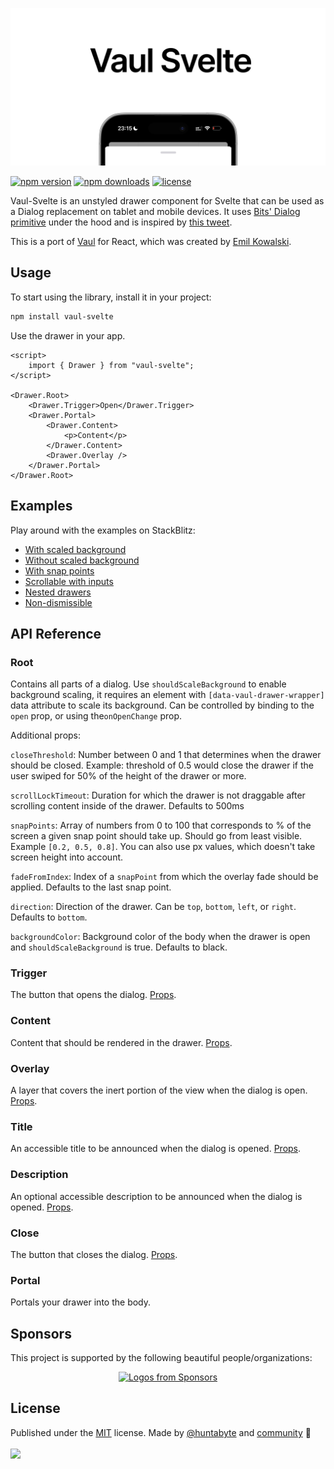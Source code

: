 ![](static/og.jpg)

<!-- automd:badges license name="vaul-svelte" color="green" github="huntabyte/vaul-svelte" -->

[![npm version](https://flat.badgen.net/npm/v/vaul-svelte?color=green)](https://npmjs.com/package/vaul-svelte)
[![npm downloads](https://flat.badgen.net/npm/dm/vaul-svelte?color=green)](https://npmjs.com/package/vaul-svelte)
[![license](https://flat.badgen.net/github/license/huntabyte/vaul-svelte?color=green)](https://github.com/huntabyte/vaul-svelte/blob/main/LICENSE)

<!-- /automd -->

Vaul-Svelte is an unstyled drawer component for Svelte that can be used as a Dialog replacement on tablet and mobile devices. It uses [Bits' Dialog primitive](https://www.bits-ui.com/docs/components/dialog) under the hood and is inspired by [this tweet](https://twitter.com/devongovett/status/1674470185783402496).

This is a port of [Vaul](https://github.com/emilkowalski/vaul) for React, which was created by [Emil Kowalski](https://twitter.com/emilkowalski_).

## Usage

To start using the library, install it in your project:

```bash
npm install vaul-svelte
```

Use the drawer in your app.

```svelte
<script>
	import { Drawer } from "vaul-svelte";
</script>

<Drawer.Root>
	<Drawer.Trigger>Open</Drawer.Trigger>
	<Drawer.Portal>
		<Drawer.Content>
			<p>Content</p>
		</Drawer.Content>
		<Drawer.Overlay />
	</Drawer.Portal>
</Drawer.Root>
```

## Examples

Play around with the examples on StackBlitz:

- [With scaled background](https://stackblitz.com/edit/vaul-svelte-scaled?file=src%2Froutes%2F%2Bpage.svelte)
- [Without scaled background](https://stackblitz.com/edit/vaul-svelte-without-scale?file=src%2Froutes%2F%2Bpage.svelte)
- [With snap points](https://stackblitz.com/edit/vaul-svelte-snap-points?file=src%2Froutes%2F%2Bpage.svelte)
- [Scrollable with inputs](https://stackblitz.com/edit/vaul-svelte-scrollable-with-inputs?file=src%2Froutes%2F%2Bpage.svelte)
- [Nested drawers](https://stackblitz.com/edit/vaul-svelte-nested-drawers?file=src%2Froutes%2F%2Bpage.svelte)
- [Non-dismissible](https://stackblitz.com/edit/vaul-svelte-non-dismissible?file=src%2Froutes%2F%2Bpage.svelte)

## API Reference

### Root

Contains all parts of a dialog. Use `shouldScaleBackground` to enable background scaling, it requires an element with `[data-vaul-drawer-wrapper]` data attribute to scale its background.
Can be controlled by binding to the `open` prop, or using the`onOpenChange` prop.

Additional props:

`closeThreshold`: Number between 0 and 1 that determines when the drawer should be closed. Example: threshold of 0.5 would close the drawer if the user swiped for 50% of the height of the drawer or more.

`scrollLockTimeout`: Duration for which the drawer is not draggable after scrolling content inside of the drawer. Defaults to 500ms

`snapPoints`: Array of numbers from 0 to 100 that corresponds to % of the screen a given snap point should take up. Should go from least visible. Example `[0.2, 0.5, 0.8]`. You can also use px values, which doesn't take screen height into account.

`fadeFromIndex`: Index of a `snapPoint` from which the overlay fade should be applied. Defaults to the last snap point.

`direction`: Direction of the drawer. Can be `top`, `bottom`, `left`, or `right`. Defaults to `bottom`.

`backgroundColor`: Background color of the body when the drawer is open and `shouldScaleBackground` is true. Defaults to black.

### Trigger

The button that opens the dialog. [Props](https://www.bits-ui.com/docs/components/dialog#trigger).

### Content

Content that should be rendered in the drawer. [Props](https://www.bits-ui.com/docs/components/dialog#content).

### Overlay

A layer that covers the inert portion of the view when the dialog is open. [Props](https://www.bits-ui.com/docs/components/dialog#overlay).

### Title

An accessible title to be announced when the dialog is opened. [Props](https://www.bits-ui.com/docs/components/dialog#title).

### Description

An optional accessible description to be announced when the dialog is opened. [Props](https://www.bits-ui.com/docs/components/dialog#description).

### Close

The button that closes the dialog. [Props](https://www.bits-ui.com/docs/components/dialog#close).

### Portal

Portals your drawer into the body.

## Sponsors

This project is supported by the following beautiful people/organizations:

<p align="center">
  <a href="https://github.com/sponsors/huntabyte">
    <img src='https://cdn.jsdelivr.net/gh/huntabyte/static/sponsors.svg' alt="Logos from Sponsors" />
  </a>
</p>

## License

<!-- automd:contributors license=MIT author="huntabyte" github="huntabyte/vaul-svelte" -->

Published under the [MIT](https://github.com/huntabyte/vaul-svelte/blob/main/LICENSE) license.
Made by [@huntabyte](https://github.com/huntabyte) and [community](https://github.com/huntabyte/vaul-svelte/graphs/contributors) 💛
<br><br>
<a href="https://github.com/huntabyte/vaul-svelte/graphs/contributors">
<img src="https://contrib.rocks/image?repo=huntabyte/vaul-svelte" />
</a>

<!-- /automd -->
